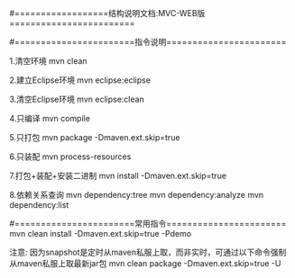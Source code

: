 #==================结构说明文档:MVC-WEB版========================

#=======================指令说明=======================

1.清空环境
mvn clean 

2.建立Eclipse环境
mvn eclipse:eclipse 

3.清空Eclipse环境
mvn eclipse:clean 

4.只编译
mvn compile 

5.只打包
mvn package -Dmaven.ext.skip=true

6.只装配
mvn process-resources

7.打包+装配+安装二进制
mvn install -Dmaven.ext.skip=true


8.依赖关系查询
mvn dependency:tree
mvn dependency:analyze
mvn dependency:list



#=======================常用指令=======================
mvn clean install -Dmaven.ext.skip=true -Pdemo

注意:
因为snapshot是定时从maven私服上取，而非实时，可通过以下命令强制从maven私服上取最新jar包
mvn clean package -Dmaven.ext.skip=true -U


